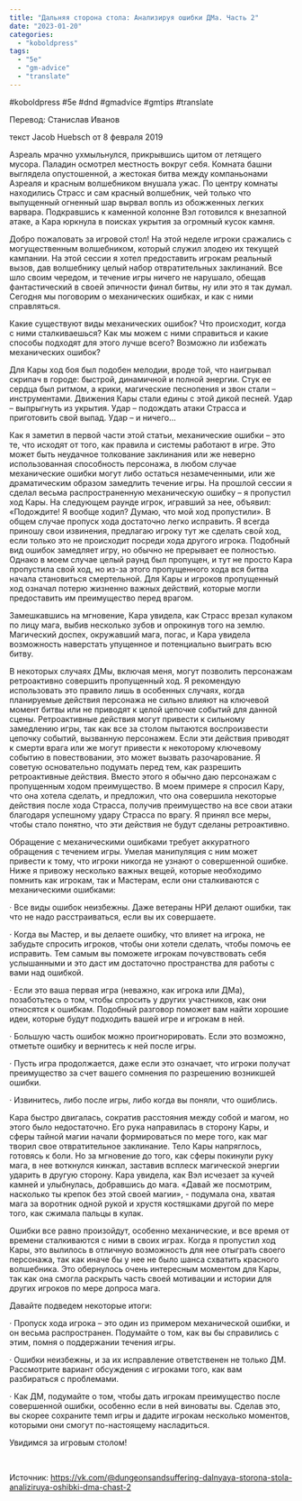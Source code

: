 ```yaml
---
title: "Дальняя сторона стола: Анализируя ошибки ДМа. Часть 2"
date: "2023-01-20"
categories: 
  - "koboldpress"
tags: 
  - "5e"
  - "gm-advice"
  - "translate"
---
```


#koboldpress #5e #dnd #gmadvice #gmtips #translate

Перевод: Станислав Иванов

текст Jacob Huebsch от 8 февраля 2019

Азреаль мрачно ухмыльнулся, прикрывшись щитом от летящего мусора. Паладин осмотрел местность вокруг себя. Комната башни выглядела опустошенной, а жестокая битва между компаньонами Азреаля и красным волшебником внушала ужас. По центру комнаты находились Страсс и сам красный волшебник, чей только что выпущенный огненный шар вырвал вопль из обожженных легких варвара. Подкравшись к каменной колонне Вэл готовился к внезапной атаке, а Кара юркнула в поисках укрытия за огромный кусок камня.

Добро пожаловать за игровой стол! На этой неделе игроки сражались с могущественным волшебником, который служил злодею их текущей кампании. На этой сессии я хотел предоставить игрокам реальный вызов, дав волшебнику целый набор отвратительных заклинаний. Все шло своим чередом, и течение игры ничего не нарушало, обещав фантастический в своей эпичности финал битвы, ну или это я так думал. Сегодня мы поговорим о механических ошибках, и как с ними справляться.

Какие существуют виды механических ошибок? Что происходит, когда с ними сталкиваешься? Как мы можем с ними справиться и какие способы подходят для этого лучше всего? Возможно ли избежать механических ошибок?

Для Кары ход боя был подобен мелодии, вроде той, что наигрывал скрипач в городе: быстрой, динамичной и полной энергии. Стук ее сердца был ритмом, а крики, магические песнопения и звон стали – инструментами. Движения Кары стали едины с этой дикой песней. Удар – выпрыгнуть из укрытия. Удар – подождать атаки Страсса и приготовить свой выпад. Удар – и ничего…

Как я заметил в первой части этой статьи, механические ошибки – это те, что исходят от того, как правила и системы работают в игре. Это может быть неудачное толкование заклинания или же неверно использованная способность персонажа, в любом случае механические ошибки могут либо остаться незамеченными, или же драматическим образом замедлить течение игры. На прошлой сессии я сделал весьма распространенную механическую ошибку – я пропустил ход Кары. На следующем раунде игрок, игравший за нее, объявил: «Подождите! Я вообще ходил? Думаю, что мой ход пропустили». В общем случае пропуск хода достаточно легко исправить. Я всегда приношу свои извинения, предлагаю игроку тут же сделать свой ход, если только это не происходит посреди хода другого игрока. Подобный вид ошибок замедляет игру, но обычно не прерывает ее полностью. Однако в моем случае целый раунд был пропущен, и тут не просто Кара пропустила свой ход, но из-за этого пропущенного хода вся битва начала становиться смертельной. Для Кары и игроков пропущенный ход означал потерю жизненно важных действий, которые могли предоставить им преимущество перед врагом.

Замешкавшись на мгновение, Кара увидела, как Страсс врезал кулаком по лицу мага, выбив несколько зубов и опрокинув того на землю. Магический доспех, окружавший мага, погас, и Кара увидела возможность наверстать упущенное и потенциально выиграть всю битву.

В некоторых случаях ДМы, включая меня, могут позволить персонажам ретроактивно совершить пропущенный ход. Я рекомендую использовать это правило лишь в особенных случаях, когда планируемые действия персонажа не сильно влияют на ключевой момент битвы или не приводят к целой цепочке событий для данной сцены. Ретроактивные действия могут привести к сильному замедлению игры, так как все за столом пытаются воспроизвести цепочку событий, вызванную персонажем. Если эти действия приводят к смерти врага или же могут привести к некоторому ключевому событию в повествовании, это может вызвать разочарование. Я советую основательно подумать перед тем, как разрешить ретроактивные действия. Вместо этого я обычно даю персонажам с пропущенным ходом преимущество. В моем примере я спросил Кару, что она хотела сделать, и предложил, что она совершила некоторые действия после хода Страсса, получив преимущество на все свои атаки благодаря успешному удару Страсса по врагу. Я принял все меры, чтобы стало понятно, что эти действия не будут сделаны ретроактивно.

Обращение с механическими ошибками требует аккуратного обращения с течением игры. Умелая манипуляция с ним может привести к тому, что игроки никогда не узнают о совершенной ошибке. Ниже я привожу несколько важных вещей, которые необходимо помнить как игрокам, так и Мастерам, если они сталкиваются с механическими ошибками:

· Все виды ошибок неизбежны. Даже ветераны НРИ делают ошибки, так что не надо расстраиваться, если вы их совершаете.

· Когда вы Мастер, и вы делаете ошибку, что влияет на игрока, не забудьте спросить игроков, чтобы они хотели сделать, чтобы помочь ее исправить. Тем самым вы поможете игрокам почувствовать себя услышанными и это даст им достаточно пространства для работы с вами над ошибкой.

· Если это ваша первая игра (неважно, как игрока или ДМа), позаботьтесь о том, чтобы спросить у других участников, как они относятся к ошибкам. Подобный разговор поможет вам найти хорошие идеи, которые будут подходить вашей игре и игрокам в ней.

· Большую часть ошибок можно проигнорировать. Если это возможно, отметьте ошибку и вернитесь к ней после игры.

· Пусть игра продолжается, даже если это означает, что игроки получат преимущество за счет вашего сомнения по разрешению возникшей ошибки.

· Извинитесь, либо после игры, либо когда вы поняли, что ошиблись.

Кара быстро двигалась, сократив расстояния между собой и магом, но этого было недостаточно. Его рука направилась в сторону Кары, и сферы тайной магии начали формироваться по мере того, как маг творил свое отвратительное заклинание. Тело Кары напряглось, готовясь к боли. Но за мгновение до того, как сферы покинули руку мага, в нее воткнулся кинжал, заставив всплеск магической энергии ударить в другую сторону. Кара увидела, как Вэл исчезает за кучей камней и улыбнулась, добравшись до мага. «Давай же посмотрим, насколько ты крепок без этой своей магии», - подумала она, хватая мага за воротник одной рукой и хрустя костяшками другой по мере того, как сжимала пальцы в кулак.

Ошибки все равно произойдут, особенно механические, и все время от времени сталкиваются с ними в своих играх. Когда я пропустил ход Кары, это вылилось в отличную возможность для нее отыграть своего персонажа, так как иначе бы у нее не было шанса схватить красного волшебника. Это обернулось очень интересным моментом для Кары, так как она смогла раскрыть часть своей мотивации и истории для других игроков по мере допроса мага.

Давайте подведем некоторые итоги:

· Пропуск хода игрока – это один из примером механической ошибки, и он весьма распространен. Подумайте о том, как вы бы справились с этим, помня о поддержании течения игры.

· Ошибки неизбежны, и за их исправление ответственен не только ДМ. Рассмотрите вариант обсуждения с игроками того, как вам разбираться с проблемами.

· Как ДМ, подумайте о том, чтобы дать игрокам преимущество после совершенной ошибки, особенно если в ней виноваты вы. Сделав это, вы скорее сохраните темп игры и дадите игрокам несколько моментов, которыми они смогут по-настоящему насладиться.

Увидимся за игровым столом!

 

Источник: <https://vk.com/@dungeonsandsuffering-dalnyaya-storona-stola-analiziruya-oshibki-dma-chast-2>
